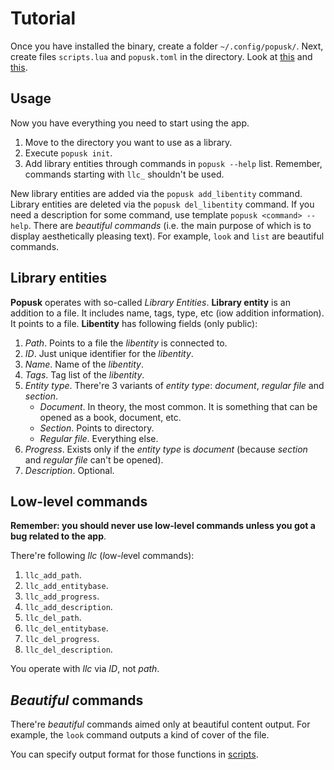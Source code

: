 # Tutorial

Once you have installed the binary, create a folder `~/.config/popusk/`.
Next, create files `scripts.lua` and `popusk.toml` in the directory. Look at [this](lua_script.md) and [this](config.md).

## Usage

Now you have everything you need to start using the app.
1. Move to the directory you want to use as a library.
2. Execute `popusk init`.
3. Add library entities through commands in `popusk --help` list. Remember, commands starting with `llc_` shouldn't be used.

New library entities are added via the `popusk add_libentity` command.
Library entities are deleted via the `popusk del_libentity` command.
If you need a description for some command, use template `popusk <command> --help`.
There are *beautiful commands* (i.e. the main purpose of which is to display aesthetically pleasing text). For example, `look` and `list` are beautiful commands.

## Library entities

**Popusk** operates with so-called *Library Entities*.
**Library entity** is an addition to a file. It includes name, tags, type, etc (iow addition information). It points to a file.
**Libentity** has following fields (only public):
1. *Path*. Points to a file the *libentity* is connected to.
2. *ID*. Just unique identifier for the *libentity*.
3. *Name*. Name of the *libentity*.
4. *Tags*. Tag list of the *libentity*.
5. *Entity type*. There're 3 variants of *entity type*: *document*, *regular file* and *section*.
    - *Document*. In theory, the most common. It is something that can be opened as a book, document, etc.
    - *Section*. Points to directory.
    - *Regular file*. Everything else.
6. *Progress*. Exists only if the *entity type* is *document* (because *section* and *regular file* can't be opened).
7. *Description*. Optional.

## Low-level commands

**Remember: you should never use low-level commands unless you got a bug related to the app**.

There're following *llc* (*l*ow-*l*evel *c*ommands):
1. `llc_add_path`.
2. `llc_add_entitybase`.
3. `llc_add_progress`.
4. `llc_add_description`.
5. `llc_del_path`.
6. `llc_del_entitybase`.
7. `llc_del_progress`.
8. `llc_del_description`.

You operate with *llc* via *ID*, not *path*.

## *Beautiful* commands

There're *beautiful* commands aimed only at beautiful content output. For example, the `look` command outputs a kind of cover of the file.

You can specify output format for those functions in [scripts](lua_script.md).
